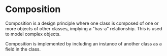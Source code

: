 # Composition

Composition is a design principle where one class is composed of one or more objects of other classes, implying a "has-a" relationship. This is used to model complex objects.

Composition is implemented by including an instance of another class as a field in the class.